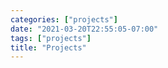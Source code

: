 ```yaml
---
categories: ["projects"]
date: "2021-03-20T22:55:05-07:00"
tags: ["projects"]
title: "Projects"
---
```

